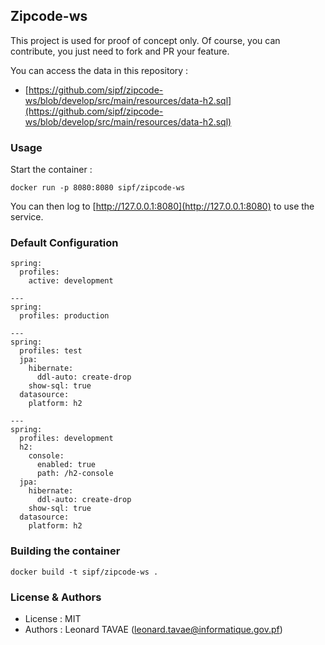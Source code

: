 ## Zipcode-ws

This project is used for proof of concept only. Of course, you can contribute, you just need to fork 
and PR your feature.

You can access the data in this repository :

* [https://github.com/sipf/zipcode-ws/blob/develop/src/main/resources/data-h2.sql](https://github.com/sipf/zipcode-ws/blob/develop/src/main/resources/data-h2.sql)

### Usage

Start the container :

```
docker run -p 8080:8080 sipf/zipcode-ws
```

You can then log to [http://127.0.0.1:8080](http://127.0.0.1:8080) to use the service.

### Default Configuration

```
spring:
  profiles:
    active: development

---
spring:
  profiles: production

---
spring:
  profiles: test
  jpa:
    hibernate:
      ddl-auto: create-drop
    show-sql: true
  datasource:
    platform: h2

---
spring:
  profiles: development
  h2:
    console:
      enabled: true
      path: /h2-console
  jpa:
    hibernate:
      ddl-auto: create-drop
    show-sql: true
  datasource:
    platform: h2

```

### Building the container

```
docker build -t sipf/zipcode-ws .
```

### License & Authors

* License : MIT
* Authors : Leonard TAVAE (leonard.tavae@informatique.gov.pf)
